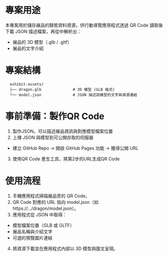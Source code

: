 # 專案用途
本專案用於儲存展品的靜態資料資源，供行動導覽應用程式透過 QR Code 讀取後下載 JSON 描述檔案，再從中解析出：
 - 展品的 3D 模型（.glb / .gltf）
 - 展品的文字介紹
# 專案結構
```
  exhibit-assets/
  ├── dragon.glb              # 3D 模型 (GLB 格式)
  └── model.json              # JSON 描述該模型的文字與資源連結
```
# 事前準備：製作QR Code
1. 製作JSON，可以描述展品資訊與對應模型檔案位置
2. 上傳 JSON 與模型到可公開存取的伺服器
  - 建立 GitHub Repo → 開啟 GitHub Pages 功能 → 獲得公開 URL
3. 使用QR Code 產生工具，將第2步的URL生成QR Code

# 使用流程
1. 手機應用程式掃描展品旁的 QR Code。
2. QR Code 對應的 URL 指向 model.json（如 https://.../dragon/model.json）。
3. 應用程式從 JSON 中取得：
  - 模型檔案位置（GLB 或 GLTF）
  - 展品名稱與介紹文字
  - 可選的預覽圖片連結
4. 將資源下載並在應用程式內部以 3D 模型與圖文呈現。
